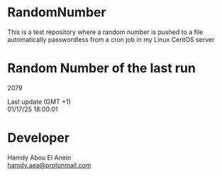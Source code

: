 # RandomNumber    
This is a test repository where a random number is pushed to a file automatically passwordless from a cron job in my Linux CentOS server    
# Random Number of the last run   
2079
      
Last update (GMT +1)    
01/17/25 18:00:01
# Developer    
Hamdy Abou El Anein   
hamdy.aea@protonmail.com
